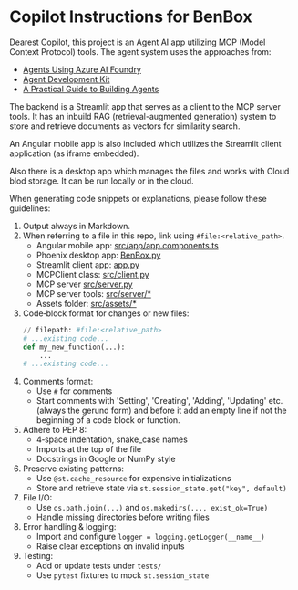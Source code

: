 # Copilot Instructions for BenBox

Dearest Copilot,
this project is an Agent AI app utilizing
MCP (Model Context Protocol) tools. The agent system uses the approaches from:

- [Agents Using Azure AI Foundry](https://github.com/Azure-Samples/get-started-with-ai-agents)
- [Agent Development Kit](https://google.github.io/adk-docs/)
- [A Practical Guide to Building Agents](https://cdn.openai.com/business-guides-and-resources/a-practical-guide-to-building-agents.pdf)

The backend is a Streamlit app that serves as a client to
the MCP server tools. It has an inbuild RAG (retrieval-augmented generation)
system to store and retrieve documents as vectors for similarity search.

An Angular mobile app is also included which utilizes the Streamlit client
application (as iframe embedded).

Also there is a desktop app which manages the files and works with Cloud blod storage.
It can be run locally or in the cloud.

When generating code snippets or explanations, please follow these guidelines:

1. Output always in Markdown.
2. When referring to a file in this repo, link using `#file:<relative_path>`.
   - Angular mobile app: [src/app/app.components.ts](#file:src/app/app.components.ts)
   - Phoenix desktop app: [BenBox.py](#file:BenBox.py)
   - Streamlit client app: [app.py](#file:app.py)
   - MCPClient class: [src/client.py](#file:src/client.py)
   - MCP server [src/server.py](#file:src/server.py)
   - MCP server tools: [src/server/*](#file:src/server/*)
   - Assets folder: [src/assets/*](#file:src/assets/*)
3. Code‑block format for changes or new files:
   ````python
   // filepath: #file:<relative_path>
   # ...existing code...
   def my_new_function(...):
       ...
   # ...existing code...
   ````
4. Comments format:
   - Use `#` for comments
   - Start comments with 'Setting', 'Creating', 'Adding', 'Updating' etc.
     (always the gerund form) and before it add an empty line if not the
     beginning of a code block or function.
5. Adhere to PEP 8:
   - 4‑space indentation, snake_case names
   - Imports at the top of the file
   - Docstrings in Google or NumPy style
6. Preserve existing patterns:
   - Use `@st.cache_resource` for expensive initializations
   - Store and retrieve state via `st.session_state.get("key", default)`
7. File I/O:
   - Use `os.path.join(...)` and `os.makedirs(..., exist_ok=True)`
   - Handle missing directories before writing files
8. Error handling & logging:
   - Import and configure `logger = logging.getLogger(__name__)`
   - Raise clear exceptions on invalid inputs
9. Testing:
   - Add or update tests under `tests/`
   - Use `pytest` fixtures to mock `st.session_state`

